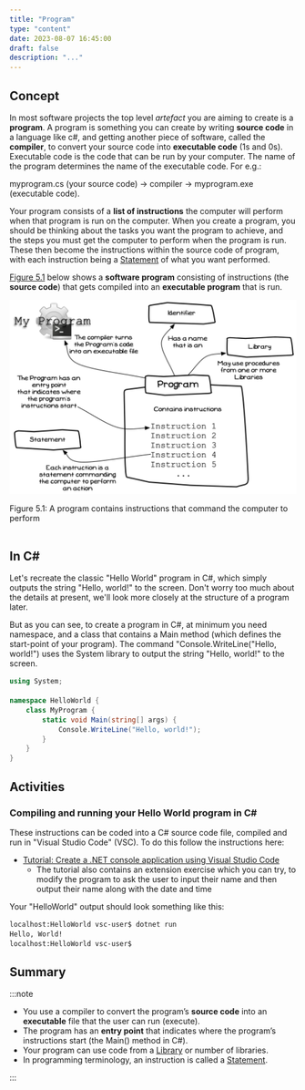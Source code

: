 ```yaml
---
title: "Program"
type: "content"
date: 2023-08-07 16:45:00
draft: false
description: "..."
---
```


## Concept

In most software projects the top level *artefact* you are aiming to create is a **program**. A program is something you can create by writing **source code** in a language like c#, and getting another piece of software, called the **compiler**, to convert your source code into **executable code** (1s and 0s). Executable code is the code that can be run by your computer. The name of the program determines the name of the executable code. For e.g.:

myprogram.cs (your source code) -> compiler -> myprogram.exe (executable code).

Your program consists of a **list of instructions** the computer will perform when that program is run on the computer. When you create a program, you should be thinking about the tasks you want the program to achieve, and the steps you must get the computer to perform when the program is run. These then become the instructions within the source code of program, with each instruction being a [Statement](#statement) of what you want performed.

[Figure 5.1](#FigureProgram) below shows a **software program** consisting of instructions (the **source code**) that gets compiled into an **executable program** that is run.

<a id="FigureProgram" class="linkPoint"></a>

![Figure 5.1 A program contains instructions that command the computer to perform actions](../images/program-creation/BasicProgramConcept.png "A program contains instructions that command the computer to perform ")
<div class="caption"><span class="caption-figure-nbr">Figure 5.1: </span> A program contains instructions that command the computer to perform </div><br/>


## In C#

Let's recreate the classic "Hello World" program in C\#, which simply outputs the string "Hello, world!" to the screen. Don't worry too much about the details at present, we'll look more closely at the structure of a program later.

But as you can see, to create a program in C\#, at minimum you need namespace, and a class that contains a Main method (which defines the start-point of your program). The command "Console.WriteLine("Hello, world!") uses the System library to output the string "Hello, world!" to the screen.

```csharp
using System;

namespace HelloWorld {
    class MyProgram {
        static void Main(string[] args) {
            Console.WriteLine("Hello, world!");
        }
    }
}
```
## Activities
### Compiling and running your Hello World program in C#

These instructions can be coded into a C# source code file, compiled and run in "Visual Studio Code" (VSC). To do this follow the instructions here:

- [Tutorial: Create a .NET console application using Visual Studio Code](https://learn.microsoft.com/en-us/dotnet/core/tutorials/with-visual-studio-code?pivots=dotnet-7-0)
  - The tutorial also contains an extension exercise which you can try, to modify the program to ask the user to input their name and then output their name along with the date and time

Your "HelloWorld" output should look something like this:

```bash
localhost:HelloWorld vsc-user$ dotnet run
Hello, World!
localhost:HelloWorld vsc-user$
```


## Summary

:::note

- You use a compiler to convert the program’s **source code** into an **executable** file that the user can run (execute).
- The program has an **entry point** that indicates where the program’s instructions start (the Main() method in C#).
- Your program can use code from a [Library](#library) or number of libraries.
- In programming terminology, an instruction is called a [Statement](#statement).

:::
